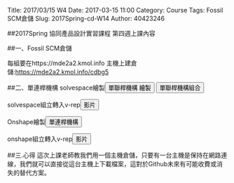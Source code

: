 Title: 2017/03/15 W4
Date: 2017-03-15 11:00
Category: Course
Tags: Fossil SCM倉儲
Slug: 2017Spring-cd-W14
Author: 40423246

##2017Spring 協同產品設計實習課程  第四週上課內容

<!-- PELICAN_END_SUMMARY -->

##一、Fossil SCM倉儲
<p>每組要在https://mde2a2.kmol.info 主機上建倉儲:<a href="https://mde2a2.kmol.info/cdbg5">https://mde2a2.kmol.info/cdbg5</a></p>

##二、單連桿機構
solvespace繪製<button onClick="lity('https://vimeo.com/210904309')"><span class="glyphicon glyphicon-facetime-video"></span> 單聯桿機構 繪製</button>
<button onClick="lity('https://vimeo.com/210904346')"><span class="glyphicon glyphicon-facetime-video"></span> 單聯桿機構組合</button>

solvespace組立轉入v-rep<button onClick="lity('https://vimeo.com/210906520')"><span class="glyphicon glyphicon-facetime-video"></span> 影片</button>

Onshape繪製<button onClick="lity('https://vimeo.com/210905493')"><span class="glyphicon glyphicon-facetime-video"></span> 單連桿機構</button>

onshape組立轉入v-rep<button onClick="lity('https://vimeo.com/210907004')"><span class="glyphicon glyphicon-facetime-video"></span>影片</button>

##三.心得
這次上課老師教我們用一個主機倉儲，只要有一台主機是保持在網路連線，我們就可以直接從這台主機上下載檔案，這對於Github未來有可能收費或消失的替代方案。




